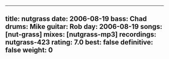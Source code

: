 
---
title: nutgrass
date: 2006-08-19
bass:	Chad
drums:	Mike
guitar:	Rob
day: 2006-08-19
songs: [nut-grass]
mixes: [nutgrass-mp3]
recordings: nutgrass-423
rating: 7.0
best: false
definitive: false
weight: 0
---
